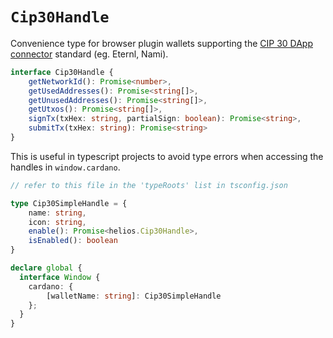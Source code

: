 # `Cip30Handle`

Convenience type for browser plugin wallets supporting the [CIP 30 DApp connector](https://cips.cardano.org/cips/cip30/) standard (eg. Eternl, Nami). 

```ts
interface Cip30Handle {
    getNetworkId(): Promise<number>,
    getUsedAddresses(): Promise<string[]>,
    getUnusedAddresses(): Promise<string[]>,
    getUtxos(): Promise<string[]>,
    signTx(txHex: string, partialSign: boolean): Promise<string>,
    submitTx(txHex: string): Promise<string>
}
```

This is useful in typescript projects to avoid type errors when accessing the handles in `window.cardano`.

```ts
// refer to this file in the 'typeRoots' list in tsconfig.json

type Cip30SimpleHandle = {
    name: string,
    icon: string,
    enable(): Promise<helios.Cip30Handle>,
    isEnabled(): boolean
}

declare global {
  interface Window {
    cardano: {
        [walletName: string]: Cip30SimpleHandle
    };  
  }
}
```